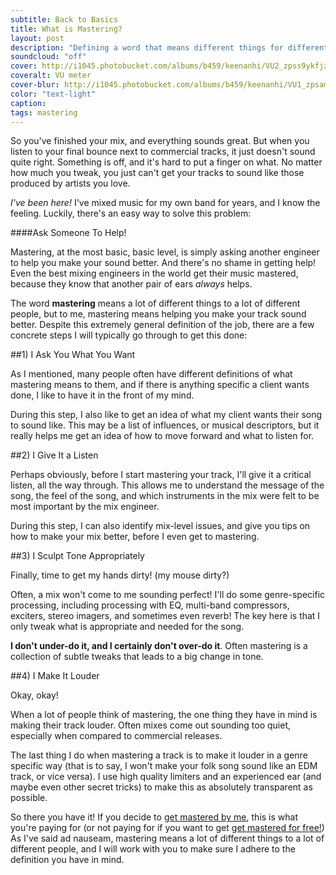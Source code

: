 ```yaml
---
subtitle: Back to Basics
title: What is Mastering?
layout: post
description: "Defining a word that means different things for different people"
soundcloud: "off"
cover: http://i1045.photobucket.com/albums/b459/keenanhi/VU2_zpss9ykfjz0.png
coveralt: VU meter
cover-blur: http://i1045.photobucket.com/albums/b459/keenanhi/VU1_zpsampvf842.png
color: "text-light"
caption: 
tags: mastering
---
```


So you've finished your mix, and everything sounds great. But when you listen to your final bounce next to commercial tracks, it just doesn't sound quite right. Something is off, and it's hard to put a finger on what. No matter how much you tweak, you just can't get your tracks to sound like those produced by artists you love.

*I've been here!* I've mixed music for my own band for years, and I know the feeling. Luckily, there's an easy way to solve this problem:

####Ask Someone To Help!

Mastering, at the most basic, basic level, is simply asking another engineer to help you make your sound better. And there's no shame in getting help! Even the best mixing engineers in the world get their music mastered, because they know that another pair of ears *always* helps.

The word **mastering** means a lot of different things to a lot of different people, but to me, mastering means helping you make your track sound better. Despite this extremely general definition of the job, there are a few concrete steps I will typically go through to get this done:

##1) I Ask You What You Want

As I mentioned, many people often have different definitions of what mastering means to them, and if there is anything specific a client wants done, I like to have it in the front of my mind.

During this step, I also like to get an idea of what my client wants their song to sound like. This may be a list of influences, or musical descriptors, but it really helps me get an idea of how to move forward and what to listen for.

##2) I Give It a Listen

Perhaps obviously, before I start mastering your track, I'll give it a critical listen, all the way through. This allows me to understand the message of the song, the feel of the song, and which instruments in the mix were felt to be most important by the mix engineer.

During this step, I can also identify mix-level issues, and give you tips on how to make your mix better, before I even get to mastering.

##3) I Sculpt Tone Appropriately

Finally, time to get my hands dirty! (my mouse dirty?) 

Often, a mix won't come to me sounding perfect! I'll do some genre-specific processing, including processing with EQ, multi-band compressors, exciters, stereo imagers, and sometimes even reverb! The key here is that I only tweak what is appropriate and needed for the song. 

**I don't under-do it, and I certainly don't over-do it**. Often mastering is a collection of subtle tweaks that leads to a big change in tone. 

##4) I Make It Louder

Okay, okay!

When a lot of people think of mastering, the one thing they have in mind is making their track louder. Often mixes come out sounding too quiet, especially when compared to commercial releases.

The last thing I do when mastering a track is to make it louder in a genre specific way (that is to say, I won't make your folk song sound like an EDM track, or vice versa). I use high quality limiters and an experienced ear (and maybe even other secret tricks) to make this as absolutely transparent as possible.

So there you have it! If you decide to [get mastered by me](/mastering-services), this is what you're paying for (or not paying for if you want to get [get mastered for free!](/free-master)) As I've said ad nauseam, mastering means a lot of different things to a lot of different people, and I will work with you to make sure I adhere to the definition you have in mind.